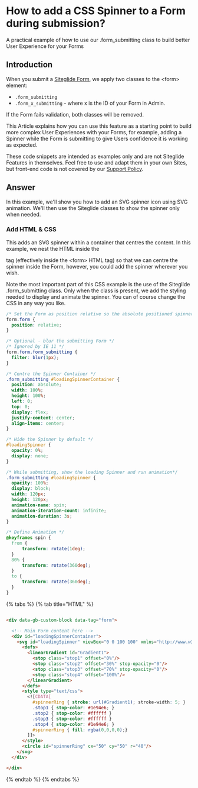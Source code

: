 # How to add a CSS Spinner to a Form during submission?

A practical example of how to use our .form\_submitting class to build better User Experience for your Forms

## Introduction

When you submit a [Siteglide Form](https://help.siteglide.com/article/99-forms-getting-started), we apply two classes to the \<form> element:

* `.form_submitting`
* `.form_x_submitting` - where x is the ID of your Form in Admin.

If the Form fails validation, both classes will be removed.

This Article explains how you can use this feature as a starting point to build more complex User Experiences with your Forms, for example, adding a Spinner while the Form is submitting to give Users confidence it is working as expected.

These code snippets are intended as examples only and are not Siteglide Features in themselves. Feel free to use and adapt them in your own Sites, but front-end code is not covered by our [Support Policy](https://help.siteglide.com/article/62-siteglide-support-policy).

## Answer

In this example, we'll show you how to add an SVG spinner icon using SVG animation. We'll then use the Siteglide classes to show the spinner only when needed.

### Add HTML & CSS

This adds an SVG spinner within a container that centres the content. In this example, we nest the HTML inside the

tag (effectively inside the \<form> HTML tag) so that we can centre the spinner inside the Form, however, you could add the spinner wherever you wish.

Note the most important part of this CSS example is the use of the Siteglide .form\_submitting class. Only when the class is present, we add the styling needed to display and animate the spinner. You can of course change the CSS in any way you like.



```css
/* Set the Form as position relative so the absolute positioned spinner centres inside it */
form.form {
  position: relative;
}

/* Optional - blur the submitting Form */
/* Ignored by IE 11 */
form.form.form_submitting {
  filter: blur(1px);
}

/* Centre the Spinner Container */
.form_submitting #loadingSpinnerContainer {
  position: absolute;
  width: 100%;
  height: 100%;
  left: 0;
  top: 0;
  display: flex;
  justify-content: center;
  align-items: center;
}

/* Hide the Spinner by default */
#loadingSpinner {
  opacity: 0%;
  display: none; 
}

/* While submitting, show the loading Spinner and run animation*/
.form_submitting #loadingSpinner {
  opacity: 100%;
  display: block;
  width: 120px;
  height: 120px;
  animation-name: spin;
  animation-iteration-count: infinite;
  animation-duration: 3s;
}

/* Define Animation */
@keyframes spin {
  from {
      transform: rotate(1deg);
  }
  80% {
      transform: rotate(360deg);
  }
  to {
      transform: rotate(360deg);
  }
}

```

{% tabs %}
{% tab title="HTML" %}
```html

<div data-gb-custom-block data-tag="form">

  <!-- Main Form content here -->
  <div id="loadingSpinnerContainer">
    <svg id="loadingSpinner" viewBox="0 0 100 100" xmlns="http://www.w3.org/2000/svg"> 
      <defs>
        <linearGradient id="Gradient1">
          <stop class="stop1" offset="0%"/>
          <stop class="stop2" offset="30%" stop-opacity="0"/>
          <stop class="stop3" offset="70%" stop-opacity="0"/>
          <stop class="stop4" offset="100%"/>
        </linearGradient>
      </defs>
      <style type="text/css">
        <![CDATA[
          #spinnerRing { stroke: url(#Gradient1); stroke-width: 5; }
          .stop1 { stop-color: #1e94e6; }
          .stop2 { stop-color: #ffffff }
          .stop3 { stop-color: #ffffff }
          .stop4 { stop-color: #1e94e6; }
          #spinnerRing { fill: rgba(0,0,0,0);}
        ]]>
      </style>
      <circle id="spinnerRing" cx="50" cy="50" r="40"/>
    </svg>
  </div>

</div>

```
{% endtab %}
{% endtabs %}
